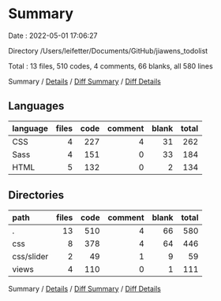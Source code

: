 # Summary

Date : 2022-05-01 17:06:27

Directory /Users/leifetter/Documents/GitHub/jiawens_todolist

Total : 13 files,  510 codes, 4 comments, 66 blanks, all 580 lines

Summary / [Details](details.md) / [Diff Summary](diff.md) / [Diff Details](diff-details.md)

## Languages
| language | files | code | comment | blank | total |
| :--- | ---: | ---: | ---: | ---: | ---: |
| CSS | 4 | 227 | 4 | 31 | 262 |
| Sass | 4 | 151 | 0 | 33 | 184 |
| HTML | 5 | 132 | 0 | 2 | 134 |

## Directories
| path | files | code | comment | blank | total |
| :--- | ---: | ---: | ---: | ---: | ---: |
| . | 13 | 510 | 4 | 66 | 580 |
| css | 8 | 378 | 4 | 64 | 446 |
| css/slider | 2 | 49 | 1 | 9 | 59 |
| views | 4 | 110 | 0 | 1 | 111 |

Summary / [Details](details.md) / [Diff Summary](diff.md) / [Diff Details](diff-details.md)